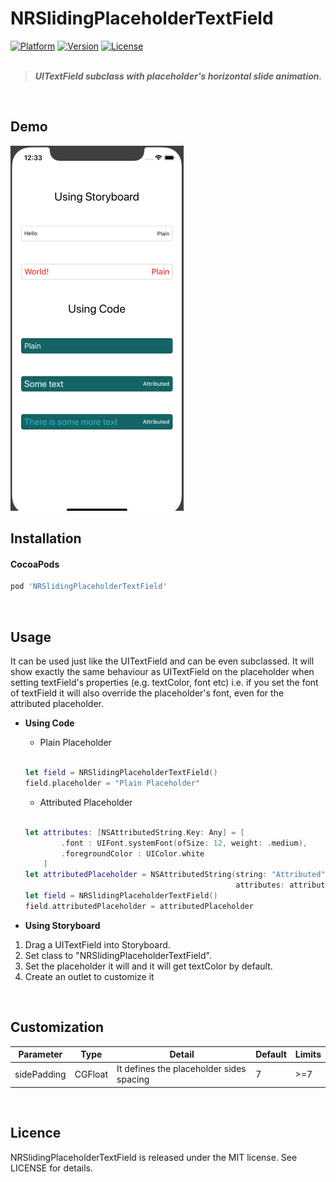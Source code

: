 # NRSlidingPlaceholderTextField

[![Platform](https://img.shields.io/cocoapods/p/NRSlidingPlaceholderTextField)](https://cocoapods.org/pods/NRSlidingPlaceholderTextField) 
[![Version](https://img.shields.io/cocoapods/v/NRSlidingPlaceholderTextField)](https://cocoapods.org/pods/NRSlidingPlaceholderTextField) 
[![License](https://img.shields.io/cocoapods/l/NRSlidingPlaceholderTextField?color=red)](https://cocoapods.org/pods/NRSlidingPlaceholderTextField)
 <br><br>
 
> ***UITextField subclass with placeholder's horizontal slide animation.***

<br>

## Demo

<img src="Demo.gif" title="Demo" >

<br>

## Installation

#### CocoaPods
```ruby
pod 'NRSlidingPlaceholderTextField'
``` 
<br>

## Usage

It can be used just like the UITextField and can be even subclassed. It will show exactly the same behaviour as UITextField on the placeholder when setting textField's properties (e.g. textColor, font etc) i.e. if you set the font of textField it will also override the placeholder's font, even for the attributed placeholder.

- **Using Code**<br>

  - Plain Placeholder
  <br>

  ```swift
  let field = NRSlidingPlaceholderTextField()
  field.placeholder = "Plain Placeholder"
  ```

  - Attributed Placeholder 
  <br>

  ```swift
  let attributes: [NSAttributedString.Key: Any] = [
          .font : UIFont.systemFont(ofSize: 12, weight: .medium),
          .foregroundColor : UIColor.white
      ]
  let attributedPlaceholder = NSAttributedString(string: "Attributed",
                                                 attributes: attributes)
  let field = NRSlidingPlaceholderTextField()
  field.attributedPlaceholder = attributedPlaceholder
  ```
- **Using Storyboard**<br>

1. Drag a UITextField into Storyboard.
2. Set class to "NRSlidingPlaceholderTextField".
3. Set the placeholder it will and it will get textColor by default.
4. Create an outlet to customize it

<br>

## Customization

| Parameter | Type | Detail | Default | Limits |
| ------ | ------ | ------ | ------- | ------ |
| sidePadding | CGFloat | It defines the placeholder sides spacing | 7 | >=7  |

<br>

## Licence

NRSlidingPlaceholderTextField is released under the MIT license. See LICENSE for details.
